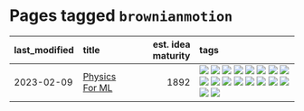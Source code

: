 # Pages tagged `brownianmotion`

|last_modified|title|est. idea maturity|tags
|:---|:---|---:|:---|
|2023-02-09|[Physics For ML](../physics_for_ml.md)|1892|[![](https://img.shields.io/badge/tag-brownianmotion-50c04b)](../tags/brownianmotion.md) [![](https://img.shields.io/badge/tag-curriculum-4072a1)](../tags/curriculum.md) [![](https://img.shields.io/badge/tag-curvature-7c795e)](../tags/curvature.md) [![](https://img.shields.io/badge/tag-education-76bb24)](../tags/education.md) [![](https://img.shields.io/badge/tag-eigenvectors-95bed6)](../tags/eigenvectors.md) [![](https://img.shields.io/badge/tag-gaugetheory-1743a)](../tags/gaugetheory.md) [![](https://img.shields.io/badge/tag-grouptheory-c92725)](../tags/grouptheory.md) [![](https://img.shields.io/badge/tag-machinelearning-35d420)](../tags/machinelearning.md) [![](https://img.shields.io/badge/tag-manifolds-43d799)](../tags/manifolds.md) [![](https://img.shields.io/badge/tag-ode-d548d8)](../tags/ode.md) [![](https://img.shields.io/badge/tag-optimization-b08442)](../tags/optimization.md) [![](https://img.shields.io/badge/tag-pde-98b52b)](../tags/pde.md) [![](https://img.shields.io/badge/tag-physics-7fe3bd)](../tags/physics.md) [![](https://img.shields.io/badge/tag-probabilityfields-1dc0d1)](../tags/probabilityfields.md) [![](https://img.shields.io/badge/tag-quantummechanics-4d5a4)](../tags/quantummechanics.md) [![](https://img.shields.io/badge/tag-relativity-e168be)](../tags/relativity.md) [![](https://img.shields.io/badge/tag-tensorcalculus-96f12e)](../tags/tensorcalculus.md) [![](https://img.shields.io/badge/tag-textbook-5e378d)](../tags/textbook.md)|